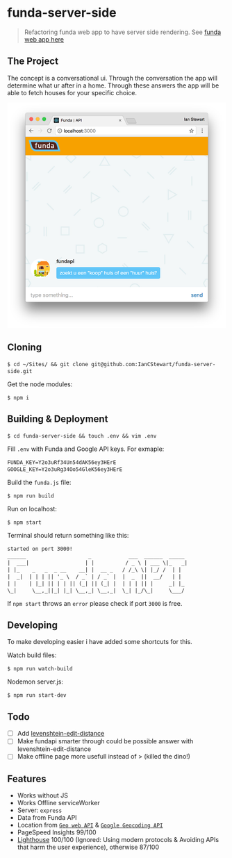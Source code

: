 # funda-server-side
> Refactoring funda web app to have server side rendering. See [funda web app here](https://github.com/IanCStewart/minor-funda)

## The Project

The concept is a conversational ui. Through the conversation the app will determine what ur after in a home. Through these answers the app will be able to fetch houses for your specific choice.

![app preview](./preview.png)

## Cloning

```
$ cd ~/Sites/ && git clone git@github.com:IanCStewart/funda-server-side.git
```

Get the node modules:
```
$ npm i
```

## Building & Deployment

```
$ cd funda-server-side && touch .env && vim .env
```

Fill `.env` with Funda and Google API keys. For exmaple:
```
FUNDA_KEY=Y2o3uRf34Un54dAK56ey3HErE
GOOGLE_KEY=Y2o3uRg34Oo54GleK56ey3HErE
```

Build the `funda.js` file:
```
$ npm run build
```

Run on localhost:
```
$ npm start
```

Terminal should return something like this:
```
started on port 3000!
______                    _            ___  ______  _____
|  ___|                  | |          / _ \ | ___ \|_   _|
| |_    _   _  _ __    __| |  __ _   / /_\ \| |_/ /  | |  
|  _|  | | | || '_ \  / _` | / _` |  |  _  ||  __/   | |  
| |    | |_| || | | || (_| || (_| |  | | | || |     _| |_
\_|     \__,_||_| |_| \__,_| \__,_|  \_| |_/\_|     \___/
```

If `npm start` throws an `error` please check if port `3000` is free.

## Developing

To make developing easier i have added some shortcuts for this.

Watch build files:
```
$ npm run watch-build
```

Nodemon server.js:
```
$ npm run start-dev
```

## Todo

- [ ] Add [levenshtein-edit-distance](https://www.npmjs.com/package/levenshtein-edit-distance)
- [ ] Make fundapi smarter through could be possible answer with levenshtein-edit-distance
- [ ] Make offline page more usefull instead of > (killed the dino!)

## Features

- Works without JS
- Works Offline serviceWorker
- Server: `express`
- Data from Funda API
- Location from [`Geo web API`](https://developer.mozilla.org/en-US/docs/Web/API/Navigator/geolocation) & [`Google Geocoding API`](https://developers.google.com/maps/documentation/geocoding/intro)
- PageSpeed Insights 99/100
- [Lighthouse](https://developers.google.com/web/tools/lighthouse/) 100/100 (Ignored: Using modern protocols & Avoiding APIs that harm the user experience), otherwise 87/100
